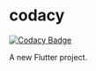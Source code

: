 # codacy

[![Codacy Badge](https://api.codacy.com/project/badge/Grade/2f58cfefa8704f9589bb6c47a89e3bcc)](https://app.codacy.com/gh/theinzan/codacy-test?utm_source=github.com&utm_medium=referral&utm_content=theinzan/codacy-test&utm_campaign=Badge_Grade)

A new Flutter project.
